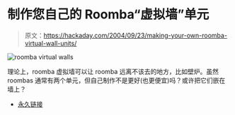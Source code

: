 # 制作您自己的 Roomba“虚拟墙”单元

> 原文：<https://hackaday.com/2004/09/23/making-your-own-roomba-virtual-wall-units/>

![roomba virtual walls](img/adbe378ea7c7ebc3bd02099b67864ed8.png)

理论上，roomba 虚拟墙可以让 roomba 远离不该去的地方，比如壁炉。虽然 roombas 通常有两个单元，但自己制作不是更好(也更便宜)吗？或许把它们嵌在墙上？

*   [永久链接](http://www.roombacommunity.com/forum/viewtopic.php?t=951&postdays=0&postorder=asc&start=15)